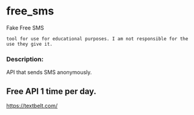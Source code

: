 # free_sms

Fake Free SMS

```tool for use for educational purposes. I am not responsible for the use they give it.```


### Description: 

API that sends SMS anonymously.

## Free API 1 time per day.

https://textbelt.com/

